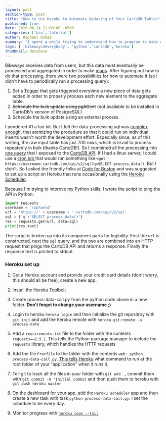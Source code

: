 ```yaml
---
layout: post
section-type: post
title: "How to Use Heroku to Automate Updating of Your CartoDB Tables"
published: true
date: 2016-06-14 21:00:00 -0500
categories: ['bcu','tutorial']
author: Raphael Dumas
summary: "I spent a while trying to understand how to program to make a webpage mobile-responsive, turns out the solution was easier than I thought"
tags: [ 'bikeways4everybody', 'python','cartodb','heroku']
thumbnail: database  
---
```


Bikeways receives data from users, but this data must eventually be processed and aggregated in order to make [maps](https://bcu.cartodb.com/viz/4aa385ec-f83d-11e5-9dc1-0e3ff518bd15/public_map). After figuring out how to do that [processing](https://github.com/radumas/bikeways4everybody/tree/gh-pages/data-analysis#data-analysis), there were two possibilities for how to automate it (so I didn't have to periodically run a processing query):

1. Set a [Trigger](https://www.postgresql.org/docs/9.1/static/sql-createtrigger.html) that gets triggered everytime a new piece of data gets added in order to properly process each new element to the aggregate table.
2. ~~Schedule the bulk update using pgAGent~~ (not available to be installed in CartoDB's version of PostgreSQL)
3. Schedule the bulk update using an external process.

I pondered #1 a fair bit. But I felt the data-processing sql was [complex enough](https://github.com/radumas/bikeways4everybody/tree/gh-pages/data-analysis#data-analysis), that atomizing the procedure so that it could run on individual inserts wasn't worth the development effort. Especially since, as of this writing, the raw input table has just 700 rows, which is trivial to process repeatedly in bulk (thanks CartoDB!). So I combined all the processing into [one query](https://github.com/radumas/bikeways4everybody/tree/gh-pages/data-analysis#automating-processing) that I exposed to the [CartoDB API](https://docs.cartodb.com/cartodb-platform/sql-api/making-calls/). If I had a linux server, I could use a [cron job ](https://en.wikipedia.org/wiki/Cron) that would run something like `wget https://username.cartodb.com/api/v2/sql?q=SELECT process_data()`. But I didn't. So I asked the friendly folks at [Code for Boston](http://www.codeforboston.org/) and was suggested to set up a script on Heroku that runs occasionally using the [Heroku Scheduler](https://devcenter.heroku.com/articles/scheduler).

Because I'm trying to improve my Python skills, I wrote the script to ping the API in Python:
```python
import requests
username = 'raphaeld'
url = 'https://' + username + '.cartodb.com/api/v2/sql'
sql = {'q':'SELECT process_data()'}
res = requests.get(url, data=sql)
print(res.text)
```
The script is broken up into its component parts for legibility. First the `url` is constructed, next the `sql` query, and the two are combined into an HTTP request that pings the CartoDB API and returns a response. Finally the response text is printed to stdout.

### Heroku set up
1. Get a Heroku account and provide your credit card details (don't worry, this should all be free), create a new app.

2. Install the [Heroku Toolbelt](https://toolbelt.heroku.com/)

3. Create process-data-call.py from the python code above in a new folder. **Don't forget to change your username ;)**

4. Login to heroku `heroku login` and then initialize the git repositroy with `git init` and add the heroku remote with `heroku git:remote -a process-data`

5. Add a `requirements.txt` file to the folder with the contents `requests==2.9.1`. This tells the Python package manager to include the `requests` library, which handles the HTTP requests

6. Add the file `Procfile` to the folder with the contents `web: python process-data-call.py`. [This tells Heroku](https://devcenter.heroku.com/articles/getting-started-with-python#define-a-procfile) what command to run at the root folder of your "application" when it runs it. 

7. Tell git to track all the files in your folder with `git add .`, commit them with `git commit -m "Initial commit` and then push them to heroku with `git push heroku master`

8. On the dashboard for your app, add the `Heroku scheduler` app and then create a new task with task `python process-data-call.py`. I set the schedule to be every day.

9. Monitor progress with [`heroku logs --tail`](https://devcenter.heroku.com/articles/getting-started-with-python#view-logs)